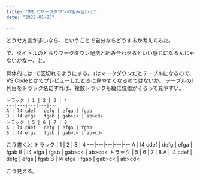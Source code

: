```yaml
---
title: "MMLとマークダウンの組み合わせ"
date: "2022-01-25"

---
```


どうせ方言が多いなら、ということで自分ならどうするか考えてみた。

で、タイトルのとおりマークダウン記法と組み合わせるといい感じになるんじゃないかなー、と。

具体的には`|`で区切れるようにする。`|`はマークダウンだとテーブルになるので、VS Codeとかでプレビューしたときに見やすくなるのではないか。
テーブルの1列目をトラック名にすれば、複数トラックも縦に位置がそろって見やすい。

```
トラック | 1 | 2 | 3 | 4
---|---|---|---|---
A | l4 cdef | defg | efga | fgab
B | l4 efga | fgab | gab>c< | ab>cd<
トラック | 5 | 6 | 7 | 8
A | l4 cdef | defg | efga | fgab
B | l4 efga | fgab | gab>c< | ab>cd<
```
こう書くと
トラック | 1 | 2 | 3 | 4
---|---|---|---|---
A | l4 cdef | defg | efga | fgab
B | l4 efga | fgab | gab>c< | ab>cd<
トラック | 5 | 6 | 7 | 8
A | l4 cdef | defg | efga | fgab
B | l4 efga | fgab | gab>c< | ab>cd<

こう見える。



